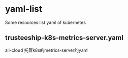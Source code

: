 # yaml-list
Some resources list yaml of kubernetes
## trusteeship-k8s-metrics-server.yaml
  ali-cloud 托管k8s的metrics-server的yaml